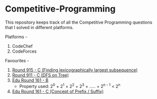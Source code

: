 # Competitive-Programming

This repository keeps track of all the Competitive Programming questions that I solved in different platforms.

Platforms -

1. CodeChef
2. CodeForces

Favourites -

1. [Round 915 - C (Finding lexicographically largest subsequence)](</CodeForces/Round_915_(Div.2)/C.cpp>)
2. [Round 911 - C (DFS on Tree)](</CodeForces/Round_911_(Div.2)/C.cpp>)
3. [Edu Round 161 - B](/CodeForces/Educational_Round_161/B.cpp)
    - Property used: 2<sup>0</sup> + 2<sup>1</sup> + 2<sup>2</sup> + 2<sup>3</sup> + ..... + 2<sup>n - 1</sup> < 2<sup>n</sup>
4. [Edu Round 161 - C (Concept of Prefix / Suffix)](/CodeForces/Educational_Round_161/C.cpp)
